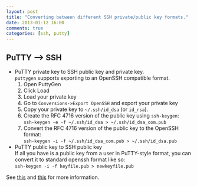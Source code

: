 ```yaml
---
layout: post
title: "Converting between different SSH private/public key formats."
date: 2013-01-12 16:00
comments: true
categories: [ssh, putty]
---
```


## PuTTY --> SSH

* PuTTY private key to SSH public key and private key.  
`puttygen` supports exporting to an OpenSSH compatible format.
	1. Open PuttyGen
	1. Click Load
	1. Load your private key
	1. Go to `Conversions->Export OpenSSH` and export your private key
	1. Copy your private key to `~/.ssh/id_dsa` (or `id_rsa`).
	1. Create the RFC 4716 version of the public key using `ssh-keygen`:<br />
`ssh-keygen -e -f ~/.ssh/id_dsa > ~/.ssh/id_dsa_com.pub`
	1. Convert the RFC 4716 version of the public key to the OpenSSH format:<br />
`ssh-keygen -i -f ~/.ssh/id_dsa_com.pub > ~/.ssh/id_dsa.pub`
* PuTTY public key to SSH public key  
If all you have is a public key from a user in PuTTY-style format, you can convert it to standard openssh format like so:  
`ssh-keygen -i -f keyfile.pub > newkeyfile.pub`

See [this][1] and [this][2] for more information.


  [1]: http://linux-sxs.org/networking/openssh.putty.html
  [2]: http://www.wellsi.com/sme/ssh/ssh.html
